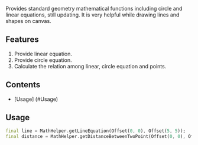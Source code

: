 <!--
This README describes the package. If you publish this package to pub.dev,
this README's contents appear on the landing page for your package.

For information about how to write a good package README, see the guide for
[writing package pages](https://dart.dev/guides/libraries/writing-package-pages).

For general information about developing packages, see the Dart guide for
[creating packages](https://dart.dev/guides/libraries/create-library-packages)
and the Flutter guide for
[developing packages and plugins](https://flutter.dev/developing-packages).
-->

Provides standard geometry mathematical functions including circle and linear equations, still updating.
It is very helpful while drawing lines and shapes on canvas.

## Features

1. Provide linear equation.
2. Provide circle equation.
3. Calculate the relation among linear, circle equation and points.

## Contents
- [Usage] (#Usage)

## Usage
```dart
final line = MathHelper.getLineEquation(Offset(0, 0), Offset(5, 5));
final distance = MathHelper.getDistanceBetweenTwoPoint(Offset(0, 0), Offset(10, 0));
```